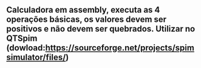 ## Calculadora em assembly, executa as 4 operações básicas, os valores devem ser positivos e não devem ser quebrados. Utilizar no QTSpim (dowload:https://sourceforge.net/projects/spimsimulator/files/)
